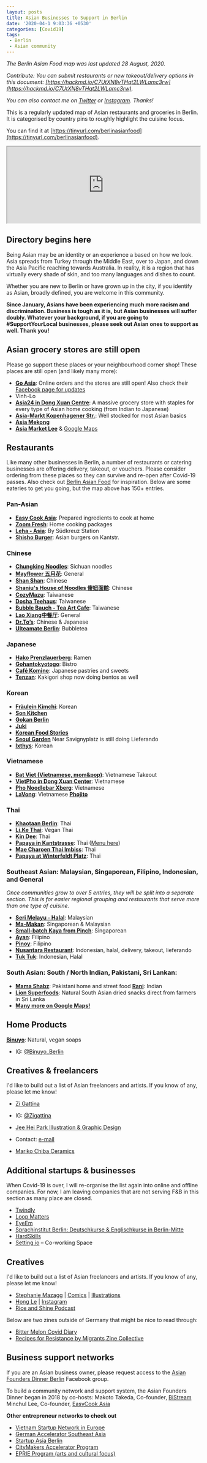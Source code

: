 ```yaml
---
layout: posts
title: Asian Businesses to Support in Berlin
date: '2020-04-1 9:03:36 +0530'
categories: [Covid19]
tags: 
 - Berlin
 - Asian community
---
```

*The Berlin Asian Food map was last updated 28 August, 2020.*


*Contribute: You can submit restaurants or new takeout/delivery options in this document: [https://hackmd.io/C7UtXN8vTHqt2LWLamc3rw](https://hackmd.io/C7UtXN8vTHqt2LWLamc3rw).*

*You can also contact me on [Twitter](http://www.twitter.com/@shenchingtou) or [Instagram](https://instagram.com/thecupandtheroad). Thanks!*

This is a regularly updated map of Asian restaurants and groceries in Berlin. It is categorised by country pins to roughly highlight the cuisine focus. 

You can find it at [https://tinyurl.com/berlinasianfood](https://tinyurl.com/berlinasianfood).

<iframe src="https://www.google.com/maps/d/u/0/embed?mid=19x9ImgaXJqmdcaOYLMozS9lG-XW5pFT2" width="100%" height="200"></iframe>

## Directory begins here

Being Asian may be an identity or an experience a based on how we look. Asia spreads from Turkey through the Middle East, over to Japan, and down the Asia Pacific reaching towards Australia. In reality, it is a region that has virtually every shade of skin, and too many languages and dishes to count.

Whether you are new to Berlin or have grown up in the city, if you identify as Asian, broadly defined, you are welcome in this community. 

**Since January, Asians have been experiencing much more racism and discrimination. Business is tough as it is, but Asian businesses will suffer doubly. Whatever your background, if you are going to #SupportYourLocal businesses, please seek out Asian ones to support as well. Thank you!**


## Asian grocery stores are still open
Please go support these places or your neighbourhood corner shop! These places are still open (and likely many more):

*  [**Go Asia**](https://goasia.net/): Online orders and the stores are still open! Also check their [Facebook page for updates](https://www.facebook.com/GoAsiaSupermarkt/)
* Vinh-Lo
*  [**Asia24 in Dong Xuan Centre**](http://asia24-lifefood.de/): A massive grocery store with staples for every type of Asian home cooking (from Indian to Japanese)
*  [**Asia-Markt Kopenhagener Str.**](https://www.google.com/maps?cid=13374450085598609783): Well stocked for most Asian basics
*  [**Asia Mekong**](https://www.google.com/maps?cid=14757497294014714285)
*  [**Asia Market Lee**](http://nipponya.de/asia-markt-lee-mitte/) & [Google Maps](https://www.google.com/maps/place/Asia+Market+Lee+GmbH/@52.5190242,13.4127202,17z/data=!3m1!4b1!4m5!3m4!1s0x0:0xd1472409d24e6296!8m2!3d52.5190242!4d13.4149089)

## Restaurants
Like many other businesses in Berlin, a number of restaurants or catering businesses are offering delivery, takeout, or vouchers. Please consider ordering from these places so they can survive and re-open after Covid-19 passes. Also check out [Berlin Asian Food](https://www.instagram.com/berlinasianfood/) for inspiration. Below are some eateries to get you going, but the map above has 150+ entries. 

### Pan-Asian
*  [**Easy Cook Asia**](https://www.facebook.com/easycookasia/?eid=ARDESy2ZiwYwa11EQsXRaE_PQCTWXBb36s90Lis81jVPxVxQojFX9lHj0mG80gAAIGaJ-8xInteN8yeJ&timeline_context_item_type=intro_card_work&timeline_context_item_source=642427799&fref=tag): Prepared ingredients to cook at home 
*  [**Zoom Fresh**](https://instagram.com/zoom.fresh?igshid=4ch1fkc5ds79): Home cooking packages
*  [**Leha - Asia**](https://leha-asia.eatbu.com/?lang=de&fbclid=IwAR1SL5xc_F3SqAqHKKH31BeVeGlcceaphP5xhxiprvLqCirTf_7V-M5aAm0): By Südkreuz Station
*  [**Shisho Burger**](https://www.google.com/maps/place/Shiso+Burger+Kantstra%C3%9Fe/@52.5067191,13.3073864,17z/data=!3m1!4b1!4m5!3m4!1s0x0:0xecc5eb0b9a24a2a!8m2!3d52.5067191!4d13.3095751): Asian burgers on Kantstr.


### Chinese
*  [**Chungking Noodles**](https://www.instagram.com/chungkingnoodles/): Sichuan noodles
*  [**Mayflower 五月花**](https://www.lieferando.de/en/mayflower-1): General
*  [**Shan Shan**](http://www.berlinrestaurant-shanshan.de/): Chinese
*  [**Shaniu's House of Noodles 傻妞面館**](https://www.facebook.com/shaniuhouse): Chinese
*  [**CozyMazu**](https://www.facebook.com/Cozymazu/): Taiwanese
*  [**Dosha Teehaus**](https://www.facebook.com/2495913460479004/app/701720909911837): Taiwanese
*  [**Bubble Bauch - Tea Art Cafe**](https://bubble-bauch-berlin.eatbu.com/?lang=en): Taiwanese
*  [**Lao Xiang中餐厅**](http://laoxiang.de/): General
*  [**Dr.To’s**](https://www.facebook.com/drtos): Chinese & Japanese 
*  [**Ulteamate Berlin**](https://goo.gl/maps/FSFuyTBvXDTnvB5x9): Bubbletea


### Japanese
*  [**Hako Prenzlauerberg**](https://instagram.com/hakoramen.pberg?igshid=1by6o0tquibag): Ramen
* [**Gohantokyotogo**](https://www.facebook.com/Gohantokyotogo-112327130216208/?hc_location=ufi): Bistro
* [**Café Komine**](https://www.facebook.com/cafekomine/?hc_location=ufi): Japanese pastries and sweets 
* [**Tenzan**](https://www.instagram.com/tenzanlab/): Kakigori shop now doing bentos as well


### Korean 
*  [**Fräulein Kimchi**](https://www.instagram.com/fraeuleinkimchi/): Korean
*  [**Son Kitchen**](https://www.facebook.com/sonkitchen/?hc_location=ufi)
*  [**Gokan Berlin**](https://www.instagram.com/gokan_berlin/?hl=en)
*  [**Juki**](http://www.juki.me/)
*  [**Korean Food Stories**](https://koreanfoodstories.com/)
*  [**Seoul Garden**](https://www.google.com/maps/place/Seoul+garden/@52.5088044,13.3216719,17z/data=!4m12!1m6!3m5!1s0x0:0xecc5eb0b9a24a2a!2sShiso+Burger+Kantstra%C3%9Fe!8m2!3d52.5067191!4d13.3095751!3m4!1s0x47a851e3b72d686d:0xdf7e37a79f333623!8m2!3d52.5081582!4d13.3224195?fbclid=IwAR3Fzkc2WAPxcgltQVeHb6H1z5PjkteIrd9GQZguE8gbZb9yg7EmxC0xbx4) Near Savignyplatz is still doing Lieferando
* [**Ixthys**](https://www.facebook.com/pages/Ixthys/164683643563079): Korean

### Vietnamese

*  [**Bat Viet (Vietnamese, mom&pop)**](https://www.google.com/maps/place/Bat+Viet/@52.5124801,13.305907,18z/data=!4m12!1m6!3m5!1s0x0:0xd61004f2585ed089!2spapaya+in+der+kantstrasse+%2F+papaya+zaep+zaep!8m2!3d52.506308!4d13.310465!3m4!1s0x47a85120f317f127:0x35f08483e7186fb4!8m2!3d52.5124829!4d13.3052896): Vietnamese Takeout
*  [**VietPho in Dong Xuan Center**](https://vietpho.de/): Vietnamese
*  [**Pho Noodlebar Xberg**](https://pho.berlin/order-now/): Vietnamese
*  [**LaVong**](https://www.google.com/maps/place/LaVong+restaurant/@52.5462407,13.4190559,19.23z/data=!4m5!3m4!1s0x47a84dff1e99c1e3:0x2883514f78e1e1f6!8m2!3d52.5460017!4d13.4198642): Vietnamese
[**Phojito**](http://www.phojito.de/)

### Thai
*  [**Khaotaan Berlin**](https://www.instagram.com/p/B-Fv5EcnUj9/): Thai 
*  [**Li.Ke Thai**](https://www.instagram.com/li.ke.thai.vegan/): Vegan Thai 
*  [**Kin Dee**](https://kindeeberlin.com/en//): Thai
*  [**Papaya in Kantstrasse**](https://www.google.com/maps/place/papaya+in+der+kantstrasse+%2F+papaya+zaep+zaep/@52.506308,13.3082763,17z/data=!3m1!4b1!4m5!3m4!1s0x0:0xd61004f2585ed089!8m2!3d52.506308!4d13.310465): Thai ([Menu here](https://www.papaya-service.de/wp-content/uploads/2020/03/papaya-in-der-kantstrasse-P5-optimiert-Mittel.pdf?fbclid=IwAR3FFYrf9bBFKE1nGhHrzj2DI3mUanUOQ6pE0bgxVtBp0nGYC-KV2F1IO2g))
*  [**Mae Charoen Thai Imbiss**](https://www.google.com/maps/place/Mae+Charoen+Thai+Imbiss/@52.4795534,13.4418076,17z/data=!3m1!4b1!4m5!3m4!1s0x0:0xc94c0227a6e4aac2!8m2!3d52.4795534!4d13.4439963): Thai
* [**Papaya at Winterfeldt Platz**](papaya-restaurants.de): Thai

### Southeast Asian: Malaysian, Singaporean, Filipino, Indonesian, and General

*Once communities grow to over 5 entries, they will be split into a separate section. This is for easier regional grouping and restaurants that serve more than one type of cuisine.*

*  [**Seri Melayu - Halal**](https://g.co/kgs/QXzEEv): Malaysian
*  [**Ma-Makan**](https://instagram.com/mamakanberlin?igshid=63luwcbt93kk): Singaporean & Malaysian
*  [**Small-batch Kaya from Pinch**](https://www.instagram.com/iampinch/): Singaporean
*  [**Ayan**](https://www.ayan-berlin.de/): Filipino
*  [**Pinoy**](http://www.pinoyberlin.de/): Filipino
*  [**Nusantara Restaurant**](https://www.google.com/maps/place/Nusantara+Restaurant/@52.5272628,13.3483237,17z/data=!4m12!1m6!3m5!1s0x0:0xecc5eb0b9a24a2a!2sShiso+Burger+Kantstra%C3%9Fe!8m2!3d52.5067191!4d13.3095751!3m4!1s0x47a851a014af44ad:0x5bb77a777a32ccf8!8m2!3d52.5264207!4d13.3492067): Indonesian, halal, delivery, takeout, lieferando
*  [**Tuk Tuk**](http://www.tuk-tuk.de/?fbclid=IwAR0U2oXGEE93SMC_kjdrsh7ziu4AB-pn7KBVXEcEFJT7j489kM-pMmMWP5g): Indonesian, Halal

### South Asian: South / North Indian, Pakistani, Sri Lankan: 
*  [**Mama Shabz**](https://www.instagram.com/mamashabz/): Pakistani home and street food
[**Rani**](https://goo.gl/maps/RQdKT9t2MDRCNPV39): Indian
*  [**Lion Superfoods**](https://www.facebook.com/Lion-Superfoods-385239848966886/?hc_location=ufi): Natural South Asian dried snacks direct from farmers in Sri Lanka
* **[Many more on Google Maps!](https://tinyurl.com/berlinasianfood)**


## Home Products
[**Binuyo**](www.binuyo.com): Natural, vegan soaps
- IG: [@Binuyo_Berlin](www.instagram.com/binuyo_berlin)

## Creatives & freelancers
I'd like to build out a list of Asian freelancers and artists. If you know of any, please let me know! 

* [Zi Gattina](https://www.zigattina.com)
- IG: [@Zigattina](https://www.instagram.com/zigattina/?fbclid=IwAR0CDf0oSnbKIQgIZ8ujpyEHYadGSDEAjw_Ou4cItnUp5P6X0K9UgE3NijQ)
* [Jee Hei Park Illustration & Graphic Design](https://www.jeeheipark.com/)
- Contact: [e-mail](mailto:Hello.jeeheipark@gmail.com)
* [Mariko Chiba Ceramics](https://marikochiba.com/post/190841547501)


## Additional startups & businesses
When Covid-19 is over, I will re-organise the list again into online and offline companies. For now, I am leaving companies that are not serving F&B in this section as many place are closed.

*  [Twindly](https://www.twindly.com/) 
*  [Loop Matters](http://www.loopmatters.de/) 
*  [EyeEm](https://www.eyeem.com/) 
*  [Sprachinstitut Berlin: Deutschkurse & Englischkurse in Berlin-Mitte](https://sprachinstitut-berlin.de/) 
*  [HardSkills](https://hardskills.com/) 
*  [Setting.io](https://setting.io/)  – Co-working Space

## Creatives
I'd like to build out a list of Asian freelancers and artists. If you know of any, please let me know! 

* [Stephanie Mazagg](https://www.mazagg.com/) | [Comics](https://www.instagram.com/steph_anima/) | [Illustrations](https://www.instagram.com/stephanie_mazagg/)
* [Hong Le](https://hongle.de) | [Instagram](https://www.instagram.com/pummelkuh/)
* [Rice and Shine Podcast](https://www.instagram.com/riceandshine.podcast/)

Below are two zines outside of Germany that might be nice to read through:
* [Bitter Melon Covid Diary](https://www.instagram.com/p/B94hfaSJZp9/?igshid=1mn6jpu5ygrhc)
* [Recipes for Resistance by Migrants Zine Collective](https://www.instagram.com/p/B-JMcZQpHqC/)

## Business support networks
If you are an Asian business owner, please request access to the [Asian Founders Dinner Berlin](https://www.facebook.com/groups/424193485137898/) Facebook group.

To build a community network and support system, the Asian Founders Dinner began in 2018 by co-hosts:
Makoto Takeda, Co-founder,  [BiStream](http://www.bistream.de/) 
Minchul Lee, Co-founder,  [EasyCook Asia](https://easycookasia.de/) 

**Other entrepreneur networks to check out**
*  [Vietnam Startup Network in Europe](https://www.facebook.com/vsneu/?eid=ARDRF25XcnuaCenZ2Y8LfUla8uOS8dRyJfYrRmCxk2Xz_jHbAu2HxIsqh5e9ya8vkTxTSAoiTlv0b1JR&timeline_context_item_type=intro_card_work&timeline_context_item_source=1804261296&fref=tag) 
*  [German Accelerator Southeast Asia](https://www.facebook.com/GAccelerator.SoutheastAsia/?eid=ARBBiRPoAAtvY6Q8va0jSe4652mwNnrorR3HSfLgXxCiOB65VQD-3wDII8AUNTSdTOK7Ky1U8p9Wzo5R&timeline_context_item_type=intro_card_work&timeline_context_item_source=100001961495093&fref=tag) 
*  [Startup Asia Berlin](https://startup-asiaberlin.com/) 
*  [CityMakers Accelerator Program](https://c-makers.de/entry/citymakers-lab/) 
*  [EPRIE Program (arts and cultural focus)](https://eprie.net/program/program-2019/) 
